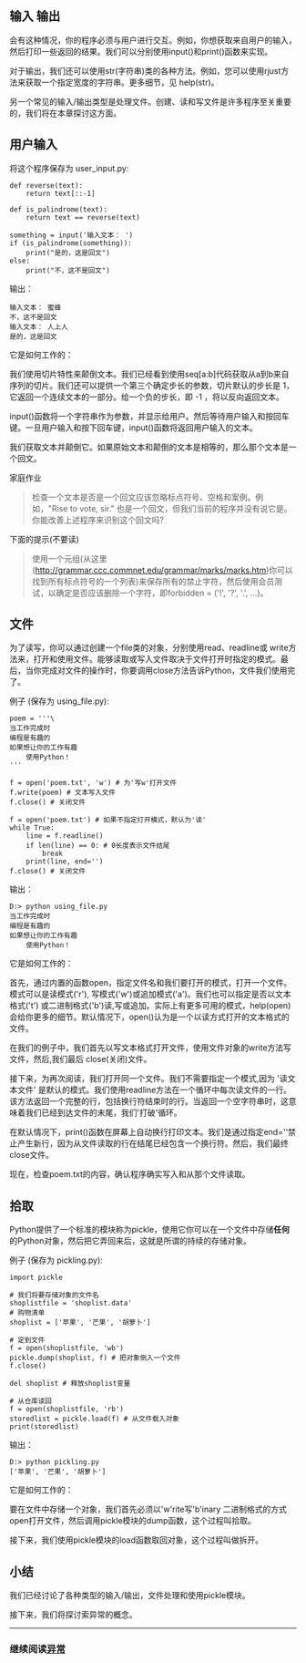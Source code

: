 ## 输入 输出

会有这种情况，你的程序必须与用户进行交互。例如，你想获取来自用户的输入，然后打印一些返回的结果。我们可以分别使用input()和print()函数来实现。

对于输出，我们还可以使用str(字符串)类的各种方法。例如，您可以使用rjust方法来获取一个指定宽度的字符串。更多细节，见 help(str)。

另一个常见的输入/输出类型是处理文件。创建、读和写文件是许多程序至关重要的，我们将在本章探讨这方面。

## 用户输入

将这个程序保存为 user_input.py:

```
def reverse(text):
    return text[::-1]

def is_palindrome(text):
    return text == reverse(text)

something = input('输入文本： ')
if (is_palindrome(something)):
    print("是的，这是回文")
else:
    print("不，这不是回文")
```

输出：

```
输入文本： 蜜蜂
不，这不是回文
输入文本： 人上人
是的，这是回文
```

它是如何工作的：

我们使用切片特性来颠倒文本。我们已经看到使用seq[a:b]代码获取从a到b来自序列的切片。我们还可以提供一个第三个确定步长的参数，切片默认的步长是 1，它返回一个连续文本的一部分。给一个负的步长，即 -1 ，将以反向返回文本。

input()函数将一个字符串作为参数，并显示给用户。然后等待用户输入和按回车键。一旦用户输入和按下回车键，input()函数将返回用户输入的文本。

我们获取文本并颠倒它。如果原始文本和颠倒的文本是相等的，那么那个文本是一个回文。

家庭作业
> 检查一个文本是否是一个回文应该忽略标点符号、空格和案例。例如，"Rise to vote, sir." 也是一个回文，但我们当前的程序并没有说它是。你能改善上述程序来识别这个回文吗?

下面的提示(不要读)
> 使用一个元组(从这里(http://grammar.ccc.commnet.edu/grammar/marks/marks.htm)你可以找到所有标点符号的一个列表)来保存所有的禁止字符，然后使用会员测试，以确定是否应该删除一个字符，即forbidden = ('!', '?', '.', ...)。

## 文件

为了读写，你可以通过创建一个file类的对象，分别使用read、readline或 write方法来，打开和使用文件。能够读取或写入文件取决于文件打开时指定的模式。最后，当你完成对文件的操作时，你要调用close方法告诉Python，文件我们使用完了。

例子 (保存为 using_file.py):

```
poem = '''\
当工作完成时
编程是有趣的
如果想让你的工作有趣
    使用Python！
'''
 
f = open('poem.txt', 'w') # 为'写w'打开文件
f.write(poem) # 文本写入文件
f.close() # 关闭文件
 
f = open('poem.txt') # 如果不指定打开模式，默认为'读'
while True:
    line = f.readline()
    if len(line) == 0: # 0长度表示文件结尾
        break
    print(line, end='')
f.close() # 关闭文件
```

输出：

```
D:> python using_file.py
当工作完成时
编程是有趣的
如果想让你的工作有趣
    使用Python！
```

它是如何工作的：

首先，通过内置的函数open，指定文件名和我们要打开的模式，打开一个文件。模式可以是读模式('r'), 写模式('w')或追加模式('a')。我们也可以指定是否以文本格式('t') 或二进制格式('b')读,写或追加。实际上有更多可用的模式，help(open) 会给你更多的细节。默认情况下，open()认为是一个以读方式打开的文本格式的文件。

在我们的例子中，我们首先以写文本格式打开文件，使用文件对象的write方法写文件，然后,我们最后 close(关闭)文件。

接下来，为再次阅读，我们打开同一个文件。我们不需要指定一个模式,因为 '读文本文件' 是默认的模式。我们使用readline方法在一个循环中每次读文件的一行。该方法返回一个完整的行，包括换行符结束时的行。当返回一个空字符串时，这意味着我们已经到达文件的末尾，我们'打破'循环。

在默认情况下，print()函数在屏幕上自动换行打印文本。我们是通过指定end=''禁止产生新行，因为从文件读取的行在结尾已经包含一个换行符。然后，我们最终close文件。

现在，检查poem.txt的内容，确认程序确实写入和从那个文件读取。

## 拾取

Python提供了一个标准的模块称为pickle，使用它你可以在一个文件中存储**任何**的Python对象，然后把它弄回来后，这就是所谓的持续的存储对象。

例子 (保存为 pickling.py):

```
import pickle
 
# 我们将要存储对象的文件名
shoplistfile = 'shoplist.data'
# 购物清单
shoplist = ['苹果', '芒果', '胡萝卜']
 
# 定到文件
f = open(shoplistfile, 'wb')
pickle.dump(shoplist, f) # 把对象倒入一个文件
f.close()
 
del shoplist # 释放shoplist变量
 
# 从仓库读回
f = open(shoplistfile, 'rb')
storedlist = pickle.load(f) # 从文件载入对象
print(storedlist)
```

输出：

```
D:> python pickling.py
['苹果', '芒果', '胡萝卜']
```

它是如何工作的：

要在文件中存储一个对象，我们首先必须以'w'rite写'b'inary 二进制格式的方式open打开文件，然后调用pickle模块的dump函数，这个过程叫拾取。

接下来，我们使用pickle模块的load函数取回对象，这个过程叫做拆开。

## 小结

我们已经讨论了各种类型的输入/输出，文件处理和使用pickle模块。

接下来，我们将探讨索异常的概念。


--------------------------------------------------

### 继续阅读[异常](a-byte-of-python3/exception)